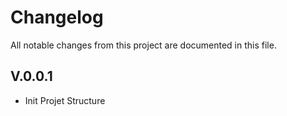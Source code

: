 # Changelog
All notable changes from this project are documented in this file.

## V.0.0.1 
- Init Projet Structure 
